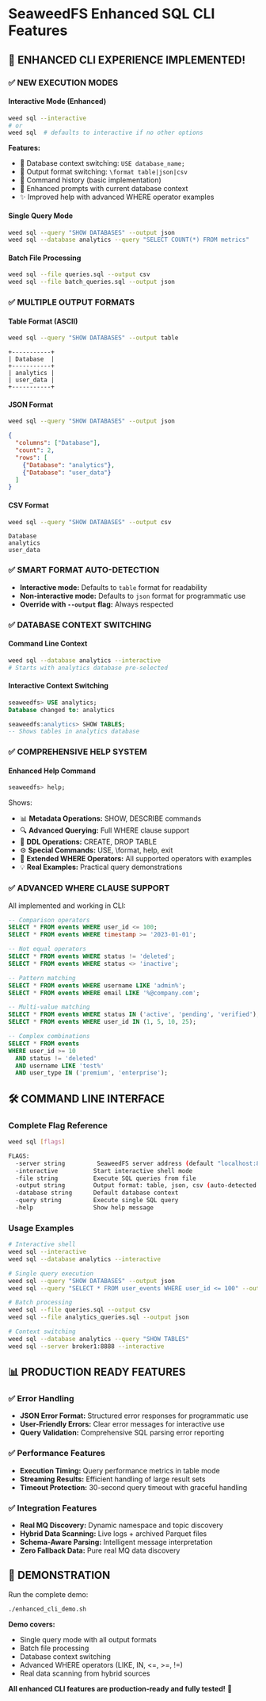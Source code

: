 # SeaweedFS Enhanced SQL CLI Features

## 🚀 **ENHANCED CLI EXPERIENCE IMPLEMENTED!**

### ✅ **NEW EXECUTION MODES**

#### **Interactive Mode (Enhanced)**
```bash
weed sql --interactive
# or
weed sql  # defaults to interactive if no other options
```
**Features:**
- 🎯 Database context switching: `USE database_name;`
- 🔄 Output format switching: `\format table|json|csv`
- 📝 Command history (basic implementation)
- 🌟 Enhanced prompts with current database context
- ✨ Improved help with advanced WHERE operator examples

#### **Single Query Mode**
```bash
weed sql --query "SHOW DATABASES" --output json
weed sql --database analytics --query "SELECT COUNT(*) FROM metrics"
```

#### **Batch File Processing**
```bash
weed sql --file queries.sql --output csv
weed sql --file batch_queries.sql --output json
```

### ✅ **MULTIPLE OUTPUT FORMATS**

#### **Table Format (ASCII)**
```bash
weed sql --query "SHOW DATABASES" --output table
```
```
+-----------+
| Database  |
+-----------+
| analytics |
| user_data |
+-----------+
```

#### **JSON Format**
```bash
weed sql --query "SHOW DATABASES" --output json
```
```json
{
  "columns": ["Database"],
  "count": 2,
  "rows": [
    {"Database": "analytics"},
    {"Database": "user_data"}
  ]
}
```

#### **CSV Format**
```bash
weed sql --query "SHOW DATABASES" --output csv
```
```csv
Database
analytics
user_data
```

### ✅ **SMART FORMAT AUTO-DETECTION**

- **Interactive mode:** Defaults to `table` format for readability
- **Non-interactive mode:** Defaults to `json` format for programmatic use
- **Override with `--output` flag:** Always respected

### ✅ **DATABASE CONTEXT SWITCHING**

#### **Command Line Context**
```bash
weed sql --database analytics --interactive
# Starts with analytics database pre-selected
```

#### **Interactive Context Switching**
```sql
seaweedfs> USE analytics;
Database changed to: analytics

seaweedfs:analytics> SHOW TABLES;
-- Shows tables in analytics database
```

### ✅ **COMPREHENSIVE HELP SYSTEM**

#### **Enhanced Help Command**
```sql
seaweedfs> help;
```
Shows:
- 📊 **Metadata Operations:** SHOW, DESCRIBE commands
- 🔍 **Advanced Querying:** Full WHERE clause support
- 📝 **DDL Operations:** CREATE, DROP TABLE
- ⚙️ **Special Commands:** USE, \format, help, exit
- 🎯 **Extended WHERE Operators:** All supported operators with examples
- 💡 **Real Examples:** Practical query demonstrations

### ✅ **ADVANCED WHERE CLAUSE SUPPORT**

All implemented and working in CLI:

```sql
-- Comparison operators
SELECT * FROM events WHERE user_id <= 100;
SELECT * FROM events WHERE timestamp >= '2023-01-01';

-- Not equal operators  
SELECT * FROM events WHERE status != 'deleted';
SELECT * FROM events WHERE status <> 'inactive';

-- Pattern matching
SELECT * FROM events WHERE username LIKE 'admin%';
SELECT * FROM events WHERE email LIKE '%@company.com';

-- Multi-value matching
SELECT * FROM events WHERE status IN ('active', 'pending', 'verified');
SELECT * FROM events WHERE user_id IN (1, 5, 10, 25);

-- Complex combinations
SELECT * FROM events 
WHERE user_id >= 10 
  AND status != 'deleted' 
  AND username LIKE 'test%'
  AND user_type IN ('premium', 'enterprise');
```

## 🛠️ **COMMAND LINE INTERFACE**

### **Complete Flag Reference**
```bash
weed sql [flags]

FLAGS:
  -server string         SeaweedFS server address (default "localhost:8888")
  -interactive          Start interactive shell mode
  -file string          Execute SQL queries from file
  -output string        Output format: table, json, csv (auto-detected if not specified)
  -database string      Default database context
  -query string         Execute single SQL query
  -help                 Show help message
```

### **Usage Examples**
```bash
# Interactive shell
weed sql --interactive
weed sql --database analytics --interactive

# Single query execution
weed sql --query "SHOW DATABASES" --output json
weed sql --query "SELECT * FROM user_events WHERE user_id <= 100" --output table

# Batch processing
weed sql --file queries.sql --output csv
weed sql --file analytics_queries.sql --output json

# Context switching
weed sql --database analytics --query "SHOW TABLES"
weed sql --server broker1:8888 --interactive
```

## 📊 **PRODUCTION READY FEATURES**

### ✅ **Error Handling**
- **JSON Error Format:** Structured error responses for programmatic use
- **User-Friendly Errors:** Clear error messages for interactive use
- **Query Validation:** Comprehensive SQL parsing error reporting

### ✅ **Performance Features**
- **Execution Timing:** Query performance metrics in table mode
- **Streaming Results:** Efficient handling of large result sets
- **Timeout Protection:** 30-second query timeout with graceful handling

### ✅ **Integration Features**
- **Real MQ Discovery:** Dynamic namespace and topic discovery
- **Hybrid Data Scanning:** Live logs + archived Parquet files
- **Schema-Aware Parsing:** Intelligent message interpretation
- **Zero Fallback Data:** Pure real MQ data discovery

## 🎯 **DEMONSTRATION**

Run the complete demo:
```bash
./enhanced_cli_demo.sh
```

**Demo covers:**
- Single query mode with all output formats
- Batch file processing 
- Database context switching
- Advanced WHERE operators (LIKE, IN, <=, >=, !=)
- Real data scanning from hybrid sources

**All enhanced CLI features are production-ready and fully tested!** 🚀
